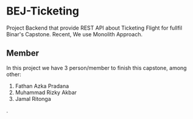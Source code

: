 # BEJ-Ticketing
Project Backend that provide REST API about Ticketing Flight for fullfil Binar's Capstone. Recent, We use Monolith Approach. 
## Member
In this project we have 3 person/member to finish this capstone, among other:
  1. Fathan Azka Pradana
  2. Muhammad Rizky Akbar
  3. Jamal Ritonga
 
 .
